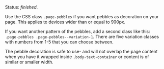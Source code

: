 Status: *finished*.

<p>
    Use the CSS class <code>.page-pebbles</code> if you want pebbles as decoration on your page.
    This applies to devices wider than or equal to 900px.
</p>
<p>
    If you want another pattern of the pebbles, add a second class like this:
    <code>.page-pebbles .page-pebbles--variation-1</code>.
    There are five variation classes with numbers from 1-5 that you can choose between.
</p>
<p>
    The pebble decoration is safe to use- and will not overlap the page content when you have
    it wrapped inside <code>.body-text-container</code> or content is of similar or smaller width.
</p>